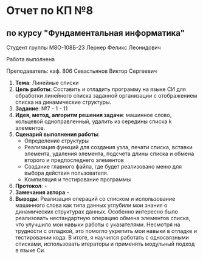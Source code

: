 # Отчет по КП №8
## по курсу "Фундаментальная информатика"

Студент группы М8О-108Б-23 Лернер Феликс Леонидович

Работа выполнена 

Преподаватель: каф. 806 Севастьянов Виктор Сергеевич

1. **Тема**: Линейные списки
2. **Цель работы**: Составить и отладить программу на языке СИ для обработки линейного списка заданной организации с отображением списка на динамические структуры.
3. **Задание**: №7 - 1 - 11	
4. **Идея, метод, алгоритм решения задачи**: машинное слово, кольцевой одноправленный, удалить из середины списка k элементов.
5. **Сценарий выполнения работы**: 
    - Определение структуры
    - Реализация функций для создания узла, печати списка, вставки элемента, удаления элемента, подсчета длины списка и обмена второго и предпоследнего элементов
    - Создание главного файла,  где будет реализовано меню для выбора действия пользователя.
    - Компиляция и тестирование программы
6. **Протокол**: -
7. **Замечания автора** -
8. **Выводы**: Реализация операций со списком и использование машинного слова как типа данных углубили мои знания о динамических структурах данных. Особенно интересно было реализовать нестандартную операцию обмена элементов списка, что улучшило мои навыки работы с указателями. Несмотря на трудности с отладкой, это помогло укрепить мои навыки в отладке и тестировании кода. В итоге, я научился работать с односвязными списками, использовать итераторы и применять модульный подход в языке Си.
